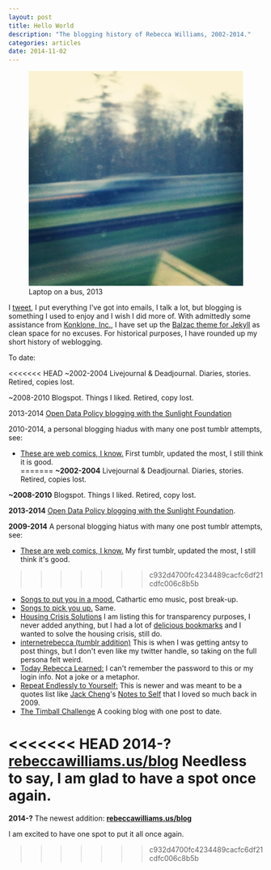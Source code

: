 ```yaml
---
layout: post
title: Hello World
description: "The blogging history of Rebecca Williams, 2002-2014."
categories: articles
date: 2014-11-02
---
```

<figure>
	<img src="/images/blur.jpg">
	<figcaption>Laptop on a bus, 2013</figcaption>
</figure>

I [tweet](https://twitter.com/internetrebecca), I put everything I've got into emails, I talk a lot, but blogging is something I used to enjoy and I wish I did more of. With admittedly some assistance from [Konklone, Inc.](https://konklone.com/), I have set up the [Balzac theme for Jekyll](http://jekyll.gtat.me/about/) as clean space for no excuses. For historical purposes, I have rounded up my short history of weblogging. 

To date:

<<<<<<< HEAD
~2002-2004 Livejournal & Deadjournal. Diaries, stories. Retired, copies lost.  

~2008-2010 Blogspot. Things I liked. Retired, copy lost.  

2013-2014 [Open Data Policy blogging with the Sunlight Foundation](http://sunlightfoundation.com/blog/author/rwilliams/)  

2010-2014, a personal blogging hiadus with many one post tumblr attempts, see:  

* [These are web comics, I know.](http://thesearewebcomicsiknow.tumblr.com/) First tumblr, updated the most, I still think it is good.  
=======
**~2002-2004** Livejournal & Deadjournal. Diaries, stories. Retired, copies lost.  

**~2008-2010** Blogspot. Things I liked. Retired, copy lost.  

**2013-2014** [Open Data Policy blogging with the Sunlight Foundation](https://sunlightfoundation.com/blog/author/rwilliams/).  

**2009-2014** A personal blogging hiatus with many one post tumblr attempts, see:  

* [These are web comics, I know.](http://thesearewebcomicsiknow.tumblr.com/) My first tumblr, updated the most, I still think it's good.  
>>>>>>> c932d4700fc4234489cacfc6df21cdfc006c8b5b
* [Songs to put you in a mood.](http://songstoputyouinamood.tumblr.com/) Cathartic emo music, post break-up.  
* [Songs to pick you up.](http://songstopickyouup.tumblr.com/) Same.  
*  [Housing Crisis Solutions](http://housingcrisissolutions.tumblr.com/) I am listing this for transparency purposes, I never added anything, but I had a lot of [delicious bookmarks](https://delicious.com/thisisdumbiknow/tag_bundle/PlanningThesis) and I wanted to solve the housing crisis, still do.   
* [internetrebecca (tumblr addition)](http://internetrebecca.tumblr.com/) This is when I was getting antsy to post things, but I don't even like my twitter handle, so taking on the full persona felt weird.  
* [Today Rebecca Learned:](http://todayrebeccalearned.tumblr.com/) I can't remember the password to this or my login info. Not a joke or a metaphor.  
* [Repeat Endlessly to Yourself:](http://repeatendlesslytoyourself.tumblr.com/) This is newer and was meant to be a quotes list like [Jack Cheng](http://jackcheng.com/)'s [Notes to Self](https://web.archive.org/web/20090317095650/http://jackcheng.tumblr.com/) that I loved so much back in 2009.  
* [The Timball Challenge](http://thetimballchallenge.tumblr.com/) A cooking blog with one post to date.  

<<<<<<< HEAD
2014-? **[rebeccawilliams.us/blog](http://rebeccawilliams.us/blog)** Needless to say, I am glad to have a spot once again.
=======
**2014-?** The newest addition: **[rebeccawilliams.us/blog](http://rebeccawilliams.us/blog)** 

I am excited to have one spot to put it all once again. 
>>>>>>> c932d4700fc4234489cacfc6df21cdfc006c8b5b


